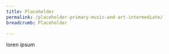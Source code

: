 ```yaml
---
title: Placeholder
permalink: /placeholder-primary-music-and-art-intermediate/
breadcrumb: Placeholder

---
```


loren ipsum
